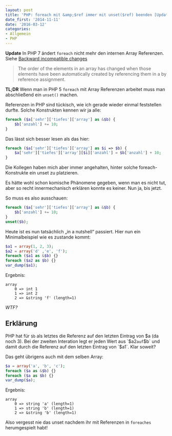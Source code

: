 ```yaml
---
layout: post
title: 'PHP: foreach mit &amp;$ref immer mit unset($ref) beenden [Update]'
date_first: '2014-11-11'
date: '2016-03-12'
categories:
- Allgemein
- PHP
---
```


**Update** In PHP 7 ändert `foreach` nicht mehr den internen Array Referenzen. Siehe [Backward incompatible changes](http://php.net/manual/de/migration70.incompatible.php#migration70.incompatible.variable-handling.list.string)

> The order of the elements in an array has changed when those elements have been automatically created by referencing them in a by reference assignment.

**TL;DR** Wenn man in PHP 5 `foreach` mit Array Referenzen arbeitet muss man abschließend ein `unset()` machen.

<!--more-->

Referenzen in PHP sind tückisch, wie ich gerade wieder einmal feststellen durfte. Solche Konstrukten kennen wir ja alle:

```php
foreach ($a['sehr']['tiefes']['array'] as &$b) {
    $b['anzahl'] += 10;
}
```

Das lässt sich besser lesen als das hier:

```php
foreach ($a['sehr']['tiefes']['array'] as $i => $b) {
    $a['sehr']['tiefes']['array'][$i]['anzahl'] = $b['anzahl'] + 10;
}
```

Die Kollegen haben mich aber immer angehalten, hinter solche foreach-Konstrukte ein unset zu platzieren.

Es hätte wohl schon komische Phänomene gegeben, wenn man es nicht tut, aber so recht innermechanisch erklären konnte es keiner. Nun ja, bis jetzt.

So muss es also ausschauen:

```php
foreach ($a['sehr']['tiefes']['array'] as &$b) {
    $b['anzahl'] += 10;
}
unset($b);
```

Heute ist es nun tatsächlich „in a nutshell“ passiert. Hier nun ein Minimalbeispiel wie es zustande kommt:

```php
$a1 = array(1, 2, 3);
$a2 = array('d' ,'e', 'f');
foreach ($a1 as &$b) {}
foreach ($a2 as $b) {}
var_dump($a1);  
```

Ergebnis:

```
array
    0 => int 1
    1 => int 2
    2 => &string 'f' (length=1)
```

_WTF?_

## Erklärung

PHP hat für `$b` als letztes die Referenz auf den letzten Eintrag von $a (da noch 3). Bei der zweiten Interation legt er jeden Wert aus `$a2` auf `$b` und damit durch die Referenz auf den letzten Eintrag von `$a1`. Klar soweit?

Das geht übrigens auch mit dem selben Array:

```php
$a = array('a', 'b', 'c');
foreach ($a as &$b) {}
foreach ($a as $b) {}
var_dump($a);
```

Ergebnis:

```
array
    0 => string 'a' (length=1)
    1 => string 'b' (length=1)
    2 => &string 'b' (length=1)
```

Also vergesst nie das unset nachdem ihr mit Referenzen in `foreaches` herumgespielt habt!
